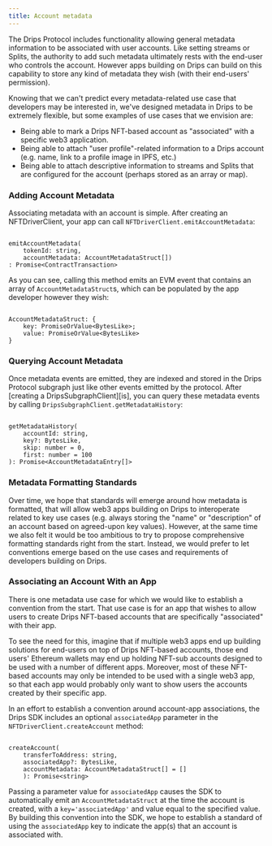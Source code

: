 ```yaml
---
title: Account metadata
---
```


The Drips Protocol includes functionality allowing general metadata information to be associated with user accounts. Like setting streams or Splits, the authority to add such metadata ultimately rests with the end-user who controls the account. However apps building on Drips can build on this capability to store any kind of metadata they wish (with their end-users' permission).

Knowing that we can't predict every metadata-related use case that developers may be interested in, we've designed metadata in Drips to be extremely flexible, but some examples of use cases that we envision are:

-   Being able to mark a Drips NFT-based account as "associated" with a specific web3 application.
-   Being able to attach "user profile"-related information to a Drips account (e.g. name, link to a profile image in IPFS, etc.)
-   Being able to attach descriptive information to streams and Splits that are configured for the account (perhaps stored as an array or map).

### Adding Account Metadata

Associating metadata with an account is simple. After creating an NFTDriverClient, your app can call `NFTDriverClient.emitAccountMetadata`:

```

emitAccountMetadata(
    tokenId: string,
    accountMetadata: AccountMetadataStruct[])
: Promise<ContractTransaction>

```

As you can see, calling this method emits an EVM event that contains an array of `AccountMetadataStruct`s, which can be populated by the app developer however they wish:

```

AccountMetadataStruct: {
    key: PromiseOrValue<BytesLike>;
    value: PromiseOrValue<BytesLike>
}

```

### Querying Account Metadata

Once metadata events are emitted, they are indexed and stored in the Drips Protocol subgraph just like other events emitted by the protocol. After [creating a DripsSubgraphClient][is], you can query these metadata events by calling `DripsSubgraphClient.getMetadataHistory`:

```

getMetadataHistory(
    accountId: string,
    key?: BytesLike,
    skip: number = 0,
    first: number = 100
): Promise<AccountMetadataEntry[]>

```

### Metadata Formatting Standards

Over time, we hope that standards will emerge around how metadata is formatted, that will allow web3 apps building on Drips to interoperate related to key use cases (e.g. always storing the "name" or "description" of an account based on agreed-upon key values). However, at the same time we also felt it would be too ambitious to try to propose comprehensive formatting standards right from the start. Instead, we would prefer to let conventions emerge based on the use cases and requirements of developers building on Drips.

### Associating an Account With an App

There is one metadata use case for which we would like to establish a convention from the start. That use case is for an app that wishes to allow users to create Drips NFT-based accounts that are specifically "associated" with their app.

To see the need for this, imagine that if multiple web3 apps end up building solutions for end-users on top of Drips NFT-based accounts, those end users' Ethereum wallets may end up holding NFT-sub accounts designed to be used with a number of different apps. Moreover, most of these NFT-based accounts may only be intended to be used with a single web3 app, so that each app would probably only want to show users the accounts created by their specific app.

In an effort to establish a convention around account-app associations, the Drips SDK includes an optional `associatedApp` parameter in the `NFTDriverClient.createAccount` method:

```

createAccount(
    transferToAddress: string,
    associatedApp?: BytesLike,
    accountMetadata: AccountMetadataStruct[] = []
	): Promise<string>

```

Passing a parameter value for `associatedApp` causes the SDK to automatically emit an `AccountMetadataStruct` at the time the account is created, with a `key='associatedApp'` and value equal to the specified value. By building this convention into the SDK, we hope to establish a standard of using the `associatedApp` key to indicate the app(s) that an account is associated with.
